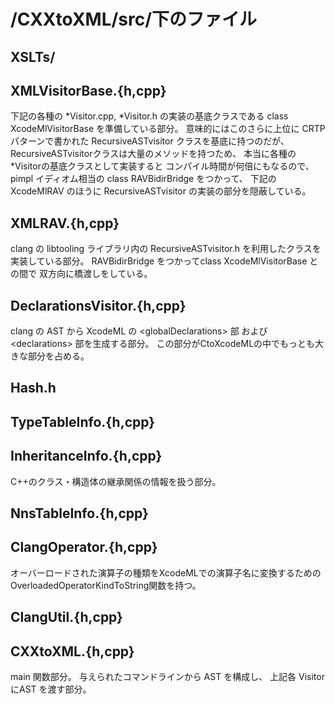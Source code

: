 # /CXXtoXML/src/下のファイル

## XSLTs/

## XMLVisitorBase.{h,cpp}

下記の各種の \*Visitor.cpp, \*Visitor.h の実装の基底クラスである
class XcodeMlVisitorBase を準備している部分。
意味的にはこのさらに上位に CRTPパターンで書かれた
RecursiveASTvisitor クラスを基底に持つのだが、
RecursiveASTvisitorクラスは大量のメソッドを持つため、
本当に各種の\*Visitorの基底クラスとして実装すると
コンパイル時間が何倍にもなるので、
pimpl イディオム相当の class RAVBidirBridge をつかって、
下記のXcodeMlRAV のほうに RecursiveASTvisitor の実装の部分を隠蔽している。

## XMLRAV.{h,cpp}

clang の libtooling ライブラリ内の
RecursiveASTvisitor.h を利用したクラスを実装している部分。
RAVBidirBridge をつかってclass XcodeMlVisitorBase との間で
双方向に橋渡しをしている。

## DeclarationsVisitor.{h,cpp}

clang の AST から XcodeML の \<globalDeclarations\> 部
および \<declarations\> 部を生成する部分。
この部分がCtoXcodeMLの中でもっとも大きな部分を占める。

## Hash.h

## TypeTableInfo.{h,cpp}

## InheritanceInfo.{h,cpp}

C++のクラス・構造体の継承関係の情報を扱う部分。

## NnsTableInfo.{h,cpp}

## ClangOperator.{h,cpp}

オーバーロードされた演算子の種類をXcodeMLでの演算子名に変換するための
OverloadedOperatorKindToString関数を持つ。

## ClangUtil.{h,cpp}


## CXXtoXML.{h,cpp}

main 関数部分。
与えられたコマンドラインから AST を構成し、
上記各 Visitor にAST を渡す部分。
